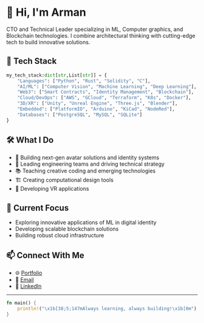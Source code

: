 # 👋 Hi, I'm Arman

CTO and Technical Leader specializing in ML, Computer graphics, and Blockchain technologies. I combine architectural thinking with cutting-edge tech to build innovative solutions.

## 🚀 Tech Stack

```python
my_tech_stack:dict[str,List[str]] = {
    "Languages": ["Python", "Rust", "Solidity", "C"],
    "AI/ML": ["Computer Vision", "Machine Learning", "Deep Learning"],
    "Web3": ["Smart Contracts", "Identity Management", "Blockchain"],
    "Cloud/DevOps": ["AWS", "GCloud", "Terraform", "K8s", "Docker"],
    "3D/XR": ["Unity", "Unreal Engine", "Three.js", "Blender"],
    "Embedded": ["PlatformIO", "Arduino", "KiCad", "NodeRed"],
    "Databases": ["PostgreSQL", "MySQL", "SQLite"]
}
```

## 🛠️ What I Do

- 🔮 Building next-gen avatar solutions and identity systems
- 🤝 Leading engineering teams and driving technical strategy
- 📚 Teaching creative coding and emerging technologies
- 🏗️ Creating computational design tools
- 🥽 Developing VR applications


## 🎯 Current Focus

- Exploring innovative applications of ML in digital identity
- Developing scalable blockchain solutions
- Building robust cloud infrastructure

## 📫 Connect With Me

- 🌐 [Portfolio](https://tree.armannd.net)
- 📧 [Email](mailto:info@armannd.net)
- 💼 [LinkedIn](https://linkedin.com/in/arman-najari)

---

```rust
fn main() {
    println!("\x1b[38;5;147mAlways learning, always building!\x1b[0m");
}
```
